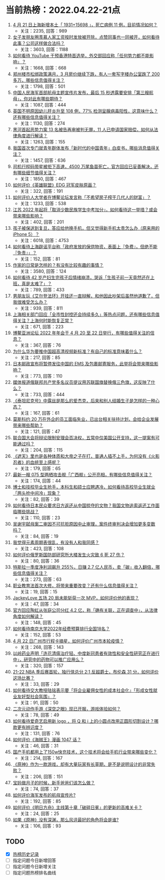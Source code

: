# 当前热榜：2022.04.22-21点
1. [4 月 21 日上海新增本土「 1931+15698 」，死亡病例 11 例，目前情况如何？](https://www.zhihu.com/question/529357192)
    * 关注：2235, 回答：989
2. [女子发朋友圈羡慕人家工资按时发放被开除，点赞同事也一同被开，如何看待此事？公司这样做合法吗？](https://www.zhihu.com/question/529298442)
    * 关注：3603, 回答：1188
3. [如何看待 YouTube 干预香港特首选举，外交部回应称「任何势力都不能影响」？](https://www.zhihu.com/question/529268122)
    * 关注：1668, 回答：668
4. [郑州楼市松绑政策满月，3 月房价继续下跌，有人一套写字楼办公室跌了 200 多万，哪些信息值得关注？](https://www.zhihu.com/question/529176645)
    * 关注：1798, 回答：501
5. [中国人民海军首部航母主题宣传片发布，最后 15 秒透露要安排「第三艘航母」，你对此有哪些期待？](https://www.zhihu.com/question/529403297)
    * 关注：1087, 回答：444
6. [英国不明原因幼儿肝炎升至 108 例，77% 检测呈腺病毒阳性，这意味什么？还有哪些信息值得关注？](https://www.zhihu.com/question/529371569)
    * 关注：1130, 回答：274
7. [黑河首起恶势力案 13 名被告再审被判无罪，11 人已申请国家赔偿，如何从法律角度进行解读？](https://www.zhihu.com/question/529176520)
    * 关注：1263, 回答：155
8. [我国首次专门就青年群体发布「新时代的中国青年」白皮书，哪些消息值得关注？](https://www.zhihu.com/question/529183476)
    * 关注：1457, 回答：636
9. [司机行程码带星被拒下高速，4500 万尾鱼苗死亡，官方回应已妥善解决，还有哪些细节值得关注？](https://www.zhihu.com/question/529189465)
    * 关注：1850, 回答：467
10. [如何评价《英雄联盟》EDG 冠军皮肤原画？](https://www.zhihu.com/question/529406311)
    * 关注：322, 回答：191
11. [如何评价人大学者在博鳌论坛发言称「不希望房子榨干几代人的财富」？](https://www.zhihu.com/question/529278831)
    * 关注：1233, 回答：538
12. [江苏 2022 年起将「取消少数民族学生中考加分」，如何看待这一举措？或会带来哪些影响？](https://www.zhihu.com/question/529383833)
    * 关注：402, 回答：201
13. [孩子被保送到复旦，答应给他换手机，但又觉得新手机太贵怎么办（原来用的iPhone 5）？](https://www.zhihu.com/question/522646992)
    * 关注：6018, 回答：4753
14. [如何看待上海辟谣平台称「政府发放的保供物资，表面上『免费』，但绝不能『免责』」？](https://www.zhihu.com/question/529391992)
    * 关注：152, 回答：81
15. [作家的日常是怎样的？有没有比较有趣的事情？](https://www.zhihu.com/question/42982102)
    * 关注：3580, 回答：124
16. [如何看待 42 岁产妇生完孩子后情绪崩溃，哭诉「生孩子前一天竟然还在上班，真是太难了」？](https://www.zhihu.com/question/529264251)
    * 关注：789, 回答：433
17. [男朋友玩《艾尔登法环》开挂还一直辩解，和他因此吵架后虽然他道歉了，但我很难受怎么办？](https://www.zhihu.com/question/522256458)
    * 关注：939, 回答：811
18. [上海相关部门回应「全市性封控还会持续多久」等热点问题，还有哪些信息值得关注？上海何时能恢复正常？](https://www.zhihu.com/question/529357311)
    * 关注：671, 回答：223
19. [博鳌亚洲论坛 2022 年年会于 4 月 20 至 22 日举行，有哪些值得关注的信息？](https://www.zhihu.com/question/528707873)
    * 关注：367, 回答：76
20. [为什么华为要推中国超高清视频新标准？有自己的标准意味着什么？](https://www.zhihu.com/question/529411738)
    * 关注：217, 回答：85
21. [日本邮政宣布将暂停发往中国的 EMS 及包裹邮寄服务，此举将会带来哪些影响？](https://www.zhihu.com/question/529251192)
    * 关注：773, 回答：110
22. [媒体报道俄联邦共产党多名议员提议用苏联国旗替换俄三色旗，这反映了什么？](https://www.zhihu.com/question/529171550)
    * 关注：733, 回答：444
23. [《泰坦尼克号》中露丝是那么的爱杰克，后来和别人结婚生子是怎样的一种心态？](https://www.zhihu.com/question/283653904)
    * 关注：167, 回答：61
24. [莫斯科约 20 万在外企的员工面临失业，已出台相关扶持计划，会给企业发展带来哪些帮助？](https://www.zhihu.com/question/529070300)
    * 关注：121, 回答：47
25. [联合国大会将辩论限制安理会否决权，五常中仅美国公开支持，这一提案有可能通过吗？](https://www.zhihu.com/question/529297649)
    * 关注：204, 回答：115
26. [《遮天》里也是各种体质和大帝之子在打，普通人插不上手，为何没有《火影忍者》的血统至上感呢？](https://www.zhihu.com/question/305153284)
    * 关注：179, 回答：65
27. [最新一艘 075 型两栖攻击舰「广西舰」公开亮相，有哪些信息值得关注？](https://www.zhihu.com/question/529279969)
    * 关注：174, 回答：44
28. [博士和技校毕业生抢手，本科生和硕士应聘遇冷，如何看待高校毕业生就业「两头抢中间冷」现象？](https://www.zhihu.com/question/529368992)
    * 关注：82, 回答：39
29. [如何看待日本民众要求日方返还从中国掠夺的文物？我国文物追索返还工作面临哪些挑战？](https://www.zhihu.com/question/529389924)
    * 关注：110, 回答：23
30. [吴谢宇弑母案二审因不可抗拒原因中止审理，案件终审判决会增加更多变数吗？](https://www.zhihu.com/question/529454729)
    * 关注：84, 回答：19
31. [我觉得元素周期表很乱，有没有人和我同感？](https://www.zhihu.com/question/524866803)
    * 关注：423, 回答：108
32. [如何评价俄罗斯国防部研究所大楼发生火灾致 6 死 27 伤？](https://www.zhihu.com/question/529326095)
    * 关注：80, 回答：36
33. [特斯拉一季度净利润飙升 255%，日赚 2.7 亿人民币，卖「碳」收入翻倍，哪些信息值得关注？](https://www.zhihu.com/question/529210655)
    * 关注：273, 回答：63
34. [职业教育法首次大修，将带来重要改变？还有什么信息值得关注？](https://www.zhihu.com/question/529087091)
    * 关注：19, 回答：15
35. [JackeyLove 五场 20 局未能斩获一次 MVP，如何评价他的表现？](https://www.zhihu.com/question/529228485)
    * 关注：47, 回答：34
36. [官方回应陶虹从张庭公司分红 4.2 亿，称「确有关联，正在调查中」，从法律角度如何解读？](https://www.zhihu.com/question/529356510)
    * 关注：148, 回答：45
37. [如何看待南京大学2022年经费预算排行全国18名？](https://www.zhihu.com/question/529285729)
    * 关注：152, 回答：53
38. [4 月 22 日广州市行程卡摘星，如何评价广州市本轮疫情？](https://www.zhihu.com/question/529211745)
    * 关注：268, 回答：143
39. [以岭药业声明「连花清瘟治疗轻、中度新冠患者有效性和安全性研究正在进行中」，研究中的药物可以推广应用么？](https://www.zhihu.com/question/529192000)
    * 关注：320, 回答：157
40. [21-22 NBA 季后赛首轮，独行侠总分 2:1 反超爵士，布伦森 31 分，如何评价这场比赛？](https://www.zhihu.com/question/529359879)
    * 关注：33, 回答：29
41. [如何看待交大教授陆铭表示要「将企业雇佣女性的成本社会化」「形成女性就业友好型社会氛围」？](https://www.zhihu.com/question/529391622)
    * 关注：91, 回答：50
42. [二次元动作手游《深空之眼》现已开服，游戏体验如何？](https://www.zhihu.com/question/529281428)
    * 关注：78, 回答：49
43. [如何看待爱奇艺启用新 logo ，将 Q 和 i 上的小圆点改用正圆形切割设计？哪款更有辨识度？](https://www.zhihu.com/question/529392743)
    * 关注：131, 回答：76
44. [如何评价《海贼王》漫画 1047 话？](https://www.zhihu.com/question/529197591)
    * 关注：46, 回答：31
45. [国产手机都用上了150w快充技术，这个技术将会给手机行业带来哪些变化？](https://www.zhihu.com/question/529269373)
    * 关注：214, 回答：167
46. [《原神》作为一款游戏，却有大量玩家有长草期，是不是说明设计的非常失败？](https://www.zhihu.com/question/522511805)
    * 关注：206, 回答：151
47. [宝妈做月子的时候，新手爸爸们该怎么做？](https://www.zhihu.com/question/526683559)
    * 关注：74, 回答：37
48. [如何评价海军发布的航母宣传片?](https://www.zhihu.com/question/529388143)
    * 关注：192, 回答：85
49. [如何评价《明日方舟》主线第十章「破碎日冕」的更新的高难关卡？](https://www.zhihu.com/question/529336905)
    * 关注：24, 回答：25
50. [如果《原神》没有深渊，那么风评最好的角色将会是谁?](https://www.zhihu.com/question/528536415)
    * 关注：106, 回答：93
## TODO
* [x] [热榜历史记录](hot_history/AllHot.md)
* [ ] 指定问题今日新增回答
* [ ] 指定问题今日新增关注
* [ ] 指定问题热榜排名曲线

